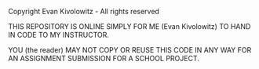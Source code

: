 Copyright Evan Kivolowitz - All rights reserved

THIS REPOSITORY IS ONLINE SIMPLY FOR ME (Evan Kivolowitz) TO HAND IN CODE TO MY INSTRUCTOR.

YOU (the reader) MAY NOT COPY OR REUSE THIS CODE IN ANY WAY FOR AN ASSIGNMENT SUBMISSION FOR A SCHOOL PROJECT.
